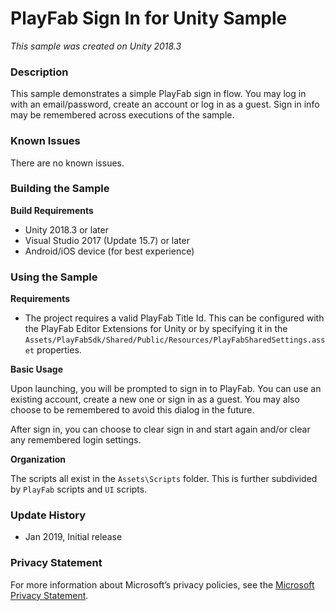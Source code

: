 # PlayFab Sign In for Unity Sample

*This sample was created on Unity 2018.3*

### Description

This sample demonstrates a simple PlayFab sign in flow.  You may log in with an email/password, create an account or log in as a guest.  Sign in info may be remembered across executions of the sample.
 
### Known Issues
 
There are no known issues.
 
### Building the Sample
 
**Build Requirements**
 - Unity 2018.3 or later
 - Visual Studio 2017 (Update 15.7) or later
 - Android/iOS device (for best experience)
  
### Using the Sample
  
**Requirements**
   
 - The project requires a valid PlayFab Title Id.  This can be configured with the PlayFab Editor Extensions for Unity or by specifying it in the `Assets/PlayFabSdk/Shared/Public/Resources/PlayFabSharedSettings.asset` properties.
   
**Basic Usage**
   
Upon launching, you will be prompted to sign in to PlayFab.  You can use an existing account, create a new one or sign in as a guest.  You may also choose to be remembered to avoid this dialog in the future.
   
After sign in, you can choose to clear sign in and start again and/or clear any remembered login settings.

**Organization**

The scripts all exist in the `Assets\Scripts` folder.  This is further subdivided by `PlayFab` scripts and `UI` scripts.

### Update History

 - Jan 2019, Initial release

### Privacy Statement

For more information about Microsoft’s privacy policies, see the [Microsoft Privacy Statement](https://privacy.microsoft.com/en-us/privacystatement/).
